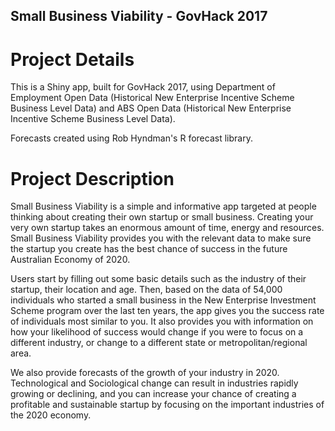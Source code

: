 ## Small Business Viability - GovHack 2017

# Project Details

This is a Shiny app, built for GovHack 2017, using Department of Employment Open Data (Historical New Enterprise Incentive Scheme Business Level Data) and ABS Open Data (Historical New Enterprise Incentive Scheme Business Level Data).

Forecasts created using Rob Hyndman's R forecast library.


# Project Description

Small Business Viability is a simple and informative app targeted at people thinking about creating their own startup or small business. Creating your very own startup takes an enormous amount of time, energy and resources. Small Business Viability provides you with the relevant data to make sure the startup you create has the best chance of success in the future Australian Economy of 2020.

Users start by filling out some basic details such as the industry of their startup, their location and age. Then, based on the data of 54,000 individuals who started a small business in the New Enterprise Investment Scheme program over the last ten years, the app gives you the success rate of individuals most similar to you. It also provides you with information on how your likelihood of success would change if you were to focus on a different industry, or change to a different state or metropolitan/regional area.

We also provide forecasts of the growth of your industry in 2020. Technological and Sociological change can result in industries rapidly growing or declining, and you can increase your chance of creating a profitable and sustainable startup by focusing on the important industries of the 2020 economy.

